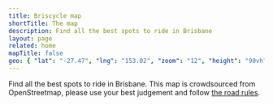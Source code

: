 ```yaml
---
title: Briscycle map
shortTitle: The map
description: Find all the best spots to ride in Brisbane
layout: page
related: home
mapTitle: false
geo: { "lat": "-27.47", "lng": "153.02", "zoom": "12", "height": "90vh" }
---
```


Find all the best spots to ride in Brisbane. This map is crowdsourced from OpenStreetmap, please use your best judgement and follow [the road rules](/bicycle-regulation/).
